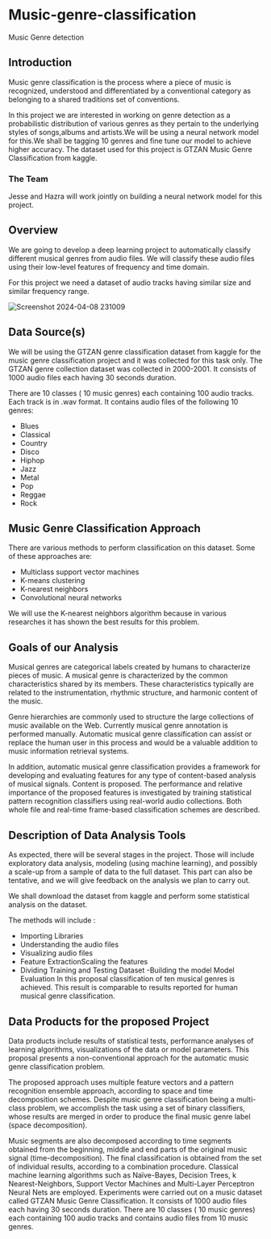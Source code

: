 # Music-genre-classification
Music Genre detection 
## Introduction
Music genre classification is the process  where a piece of music is recognized, understood and differentiated by a conventional category as belonging to a shared traditions set of conventions.

In this project we are interested in working on genre detection as a probabilistic distribution of various genres as they pertain to the underlying styles of songs,albums and artists.We will be using a neural network model for this.We shall be tagging 10 genres and fine tune our model to achieve higher accuracy.
The dataset used for this project is GTZAN Music Genre Classification from kaggle.     
### The Team       
Jesse and Hazra will work jointly on building a neural network model for this project.             
## Overview
We are going to develop a deep learning project to automatically classify different musical genres from audio files. We will classify these audio files using their low-level features of frequency and time domain.
   
  
For this project we need a dataset of audio tracks having similar size and similar frequency range. 

![Screenshot 2024-04-08 231009](https://github.com/JessMog/Music-genre-classification/assets/40331541/9ae94d0f-cdd2-4368-8480-c557c23c77e0)
## Data Source(s)
We will be using the GTZAN genre classification dataset from kaggle for the music genre classification project and it was collected for this task only.
The GTZAN genre collection dataset was collected in 2000-2001. It consists of 1000 audio files each having 30 seconds duration. 

There are 10 classes ( 10 music genres) each containing 100 audio tracks. Each track is in .wav format. It contains audio files of the following 10 genres:
- Blues
- Classical
- Country
- Disco
- Hiphop
- Jazz
- Metal
- Pop
- Reggae
- Rock
## Music Genre Classification Approach
There are various methods to perform classification on this dataset. Some of these approaches are:
- Multiclass support vector machines
- K-means clustering
- K-nearest neighbors
- Convolutional neural networks

We will use the K-nearest neighbors algorithm because in various researches it has shown the best results for this problem.

## Goals of our Analysis
Musical genres are categorical labels created by humans to characterize pieces of music. A musical genre is characterized by the common characteristics shared by its members. These characteristics typically are related to the instrumentation, rhythmic structure, and harmonic content of the music.

Genre hierarchies are commonly used to structure the large collections of music available on the Web. Currently musical genre annotation is performed manually. Automatic musical genre classification can assist or replace the human user in this process and would be a valuable addition to music information retrieval systems. 

In addition, automatic musical genre classification provides a framework for developing and evaluating features for any type of content-based analysis of musical signals. Content is proposed. The performance and relative importance of the proposed features is investigated by training statistical pattern recognition classifiers using real-world audio collections. Both whole file and real-time frame-based classification schemes are described.


## Description of Data Analysis Tools 
As expected, there will be several stages in the project. Those will include exploratory data analysis, modeling (using machine learning), and possibly a scale-up from a sample of data to the full dataset. This part can also be tentative, and we will give feedback on the analysis we plan to carry out.

We shall download the dataset from kaggle and perform some statistical analysis on the dataset.

The methods will include :
- Importing  Libraries
- Understanding the audio files
- Visualizing audio files
- Feature ExtractionScaling the features
- Dividing Training and Testing Dataset
-Building the model
Model Evaluation In this proposal classification of ten musical genres is achieved. This result is comparable to results reported for human musical genre classification.


## Data Products for the proposed Project 
Data products include results of statistical tests, performance analyses of learning algorithms, visualizations of the data or model parameters.
This proposal presents a non-conventional approach for the automatic music genre classification problem.

The proposed approach uses multiple feature vectors and a pattern recognition ensemble approach, according to space and time decomposition schemes.
Despite  music genre classification being a multi-class problem, we accomplish the task using a set of binary classifiers, whose results are merged in order to produce the final music genre label (space decomposition). 

 
Music segments are also decomposed according to time segments obtained from the beginning, middle and end parts of the original music signal (time-decomposition).
 The final classification is obtained from the set of individual results, according to a combination procedure. Classical machine learning algorithms such as Naïve-Bayes, Decision Trees, k Nearest-Neighbors, Support Vector Machines and Multi-Layer Perceptron Neural Nets are employed. 
Experiments were carried out on a music dataset called GTZAN Music Genre Classification. It consists of 1000 audio files each having 30 seconds duration. There are 10 classes ( 10 music genres) each containing 100 audio tracks and  contains audio files from 10 music genres.
